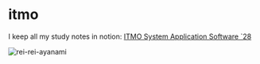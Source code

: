 # itmo
I keep all my study notes in notion: [ITMO System Application Software `28](https://calico-eustoma-4f7.notion.site/ITMO-System-Application-Software-28-2bad9b025bd644a3997dc4f151487478?pvs=4)


![rei-rei-ayanami](https://github.com/fefumo/itmo/assets/77743898/1bfbb147-7215-403a-9771-782f741541da)
